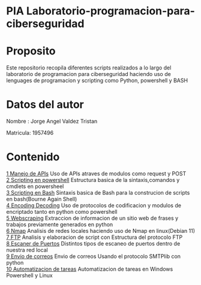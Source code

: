 # PIA Laboratorio-programacion-para-ciberseguridad

# Proposito
Este repositorio recopila  diferentes scripts realizados a lo largo del laboratorio de programacion para ciberseguridad haciendo uso de lenguages de programacion y scripting como Python, powershell y BASH  
# Datos del autor
Nombre : Jorge Angel Valdez Tristan  

Matricula: 1957496
# Contenido
[1 Manejo de APIs](https://github.com/Angeltrst03/Laboratorio-programacion-para-ciberseguridad/tree/main/1%20Manejo%20de%20APIs) Uso de APIs atraves de modulos como request y POST     
[2 Scripting en powershell](https://github.com/Angeltrst03/Laboratorio-programacion-para-ciberseguridad/tree/main/2%20Scripting%20en%20Powershell) Estructura basica de la sintaxis,comandos y cmdlets en  powersheel  
[3 Scripting en Bash](https://github.com/Angeltrst03/Laboratorio-programacion-para-ciberseguridad/tree/main/3%20Scripting%20en%20Bash) Sintaxis basica de Bash para la construcion de scripts en bash(Bourne Again Shell)  
[4 Encoding Decoding](https://github.com/Angeltrst03/Laboratorio-programacion-para-ciberseguridad/tree/main/4%20Encoding%20Decoding)  Uso de protocolos de codificacion y modulos de encriptado tanto en python como powershell  
[5 Webscraping](https://github.com/Angeltrst03/Laboratorio-programacion-para-ciberseguridad/tree/main/5%20Websrcaping)  Extraccion de informacion de un sitio web de frases y trabajos previamente generados en python  
[6 Nmap](https://github.com/Angeltrst03/Laboratorio-programacion-para-ciberseguridad/tree/main/6%20nmap) Analisis de redes locales haciendo uso de Nmap en linux(Debian 11)  
[7 FTP](https://github.com/Angeltrst03/Laboratorio-programacion-para-ciberseguridad/tree/main/7%20FTP) Analisis y elaboracion de script con Estructura del protocolo FTP   
[8 Escaner de Puertos](https://github.com/Angeltrst03/Laboratorio-programacion-para-ciberseguridad/tree/main/8%20Escaner%20de%20puertos) Distintos tipos de escaneo de puertos dentro de nuestra red local  
[9 Envio de correos](https://github.com/Angeltrst03/Laboratorio-programacion-para-ciberseguridad/tree/main/9%20Envio%20de%20correos) Envio de correos Usando el protocolo SMTPlib con python  
[10 Automatizacion de tareas](https://github.com/Angeltrst03/Laboratorio-programacion-para-ciberseguridad/tree/main/10%20Automatizacion%20de%20tareas) Automatizacion de tareas en Windows Powershell y Linux
